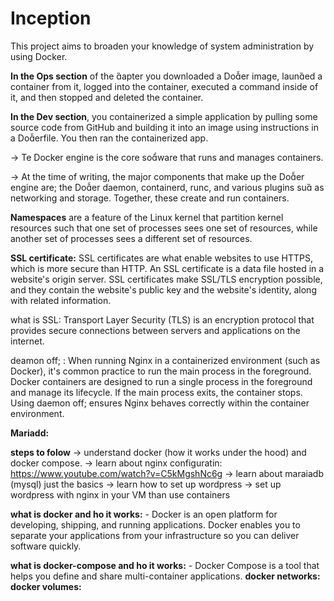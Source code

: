 # Inception
This project aims to broaden your knowledge of system administration by using Docker.


**In the Ops section** of the apter you downloaded a Doer image, launed a container from it, logged into the
container, executed a command inside of it, and then stopped and deleted the container.

**In the Dev section**, you containerized a simple application by pulling some source code from GitHub and building
it into an image using instructions in a Doerfile. You then ran the containerized app.

-> Te Docker engine is the core soware that runs and manages containers.

-> At the time of writing, the major components that make up the Doer engine are; the Doer daemon, containerd, runc, and various plugins su as networking and storage. Together, these create and run containers.

**Namespaces** are a feature of the Linux kernel that partition kernel resources such that one set of processes sees one set of resources,  while another set of processes sees a different set of resources.

**SSL certificate:** SSL certificates are what enable websites to use HTTPS, which is more secure than HTTP. An SSL certificate is a data file hosted in a website's origin server. SSL certificates make SSL/TLS encryption possible, and they contain the website's public key and the website's identity, along with related information.

what is SSL: 
	Transport Layer Security (TLS) is an encryption protocol that 
	provides secure connections between servers and applications on the internet. 

deamon off; :
	When running Nginx in a containerized environment (such as Docker), it's common practice to run the main process in the foreground. Docker containers are designed to run a single process in the foreground and manage its lifecycle. If the main process exits, the container stops. Using daemon off; ensures Nginx behaves correctly within the container environment.

**Mariadd:**

**steps to folow**
-> understand docker (how it works under the hood) and docker compose.
-> learn about nginx configuratin: https://www.youtube.com/watch?v=C5kMgshNc6g
-> learn about maraiadb (mysql) just the basics
-> learn how to set up wordpress
-> set up wordpress with nginx in your VM  than use containers


**what is docker and ho it works:**
	- Docker is an open platform for developing, shipping, and running applications. Docker enables you to separate your applications from your infrastructure so you can deliver software quickly.

**what is docker-compose and ho it works:**
	- Docker Compose is a tool that helps you define and share multi-container applications.
**docker networks:**
**docker volumes:**
